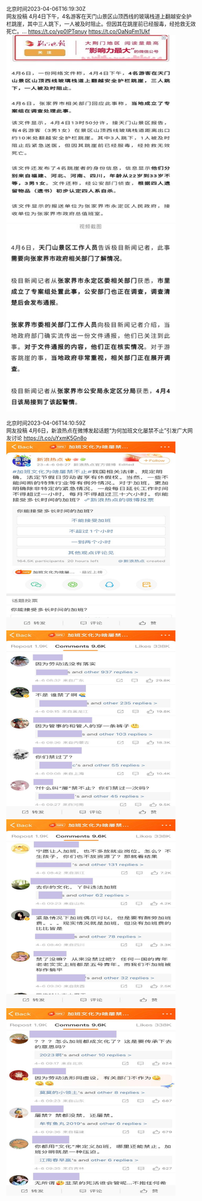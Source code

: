 北京时间2023-04-06T16:19:30Z<br>网友投稿
4月4日下午，4名游客在天门山景区山顶西线的玻璃栈道上翻越安全护栏跳崖，其中三人跳下，一人被及时阻止。但因其在跳崖前已经服毒，经抢救无效死亡。… https://t.co/yp0IPTqnuy https://t.co/OaNqFm1Ukf<br><img src='/temp/image/2023/v-Month-4/1643891163311554560_0.jpg' width='450' height='500'><img src='/temp/image/2023/v-Month-4/1643891163311554560_1.jpg' width='450' height='500'><br><br>北京时间2023-04-06T14:10:59Z<br>网友投稿
4月6日，新浪热点在微博发起话题“为何加班文化屡禁不止”引发广大网友讨论 https://t.co/uYxmK5Gn8o<br><img src='/temp/image/2023/v-Month-4/1643858823059238912_0.jpg' width='450' height='500'><img src='/temp/image/2023/v-Month-4/1643858823059238912_1.jpg' width='450' height='500'><img src='/temp/image/2023/v-Month-4/1643858823059238912_2.jpg' width='450' height='500'><img src='/temp/image/2023/v-Month-4/1643858823059238912_3.jpg' width='450' height='500'><br><br>